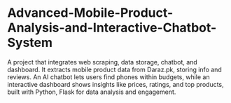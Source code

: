 # Advanced-Mobile-Product-Analysis-and-Interactive-Chatbot-System
A project that integrates web scraping, data storage, chatbot, and dashboard. It extracts mobile product data from Daraz.pk, storing info and reviews. An AI chatbot lets users find phones within budgets, while an interactive dashboard shows insights like prices, ratings, and top products, built with Python, Flask for data analysis and engagement.
